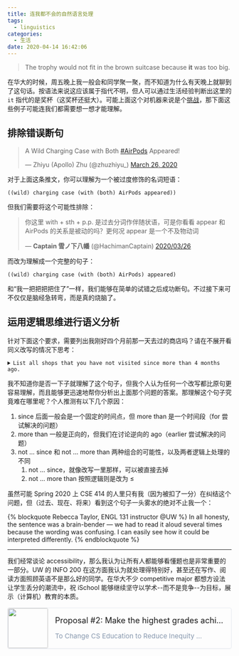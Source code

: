 ```yaml
---
title: 连我都不会的自然语言处理
tags:
  - linguistics
categories:
  - 生活
date: 2020-04-14 16:42:06
---
```


> The trophy would not fit in the brown suitcase because **it** was too big.

<!-- more -->

<script async src="https://platform.twitter.com/widgets.js" charset="utf-8"></script>

在华大的时候，周五晚上我一般会和同学聚一聚，而不知道为什么有天晚上就聊到了这句话。按语法来说这应该属于指代不明，但人可以通过生活经验判断出这里的 `it` 指代的是奖杯（这奖杯还挺大）。可能上面这个对机器来说是个[挑战](https://cmte.ieee.org/futuredirections/2014/08/20/whats-too-big-the-trophy-or-the-suitcase/)，那下面这些例子可能连我们都需要想一想才能理解。

## 排除错误断句

<blockquote class="twitter-tweet"><p lang="en" dir="ltr">A Wild Charging Case with Both <a href="https://twitter.com/hashtag/AirPods">#AirPods</a> Appeared!</p>&mdash; Zhiyu (Apollo) Zhu (@zhuzhiyu_) <a href="https://twitter.com/zhuzhiyu_/status/1243167617482924035">March 26, 2020</a></blockquote>

对于上面这条推文，你可以理解为一个被过度修饰的名词短语：

```Lisp
((wild) charging case (with (both) AirPods appeared))
```

但我们需要将这个可能性排除：

<blockquote class="twitter-tweet"><p lang="zh" dir="ltr">你这里 with + sth + p.p. 是过去分词作伴随状语，可是你看看 appear 和 AirPods 的关系是被动的吗？更何况 appear 是一个不及物动词</p>&mdash; <strong>Captain 雪ノ下八幡</strong> (@HachimanCaptain) <a href="https://twitter.com/HachimanCaptain/status/1243169509831143424">2020/03/26</a></blockquote>

而改为理解成一个完整的句子：

```Lisp
((wild) charging case (with (both) AirPods) appeared)
```

和“我一把把把把住了”一样，我们能够在简单的试错之后成功断句。不过接下来可不仅仅是脑经急转弯，而是真的烧脑了。

## 运用逻辑思维进行语义分析

针对下面这个要求，需要列出我刚好四个月前那一天去过的商店吗？请在不展开看同义改写的情况下思考：

<pre><code><details><summary>List all shops that you have not visited since more than 4 months ago.</summary>  List all shops that you          visited    earlier than 4 months ago.
  List all shops that you have not visited   for more than 4 months.
  List all shops that you have not visited within the last 4 months.</details></code></pre>

我不知道你是否一下子就理解了这个句子，但我个人认为任何一个改写都比原句更容易理解，而且能够更迅速地帮你分析出上面那个问题的答案。那理解这个句子究竟难在哪里呢？个人推测有以下几个原因：

1. since 后面一般会是一个固定的时间点，但 more than 是一个时间段（for 尝试解决的问题）
2. more than 一般是正向的，但我们在讨论逆向的 ago（earlier 尝试解决的问题）
3. not ... since 和 not ... more than 两种组合的可能性，以及两者逻辑上处理的不同
    1. not ... since，就像改写一里那样，可以被直接去掉
    2. not ... more than 按照逻辑则是改为 ≤

虽然可能 Spring 2020 上 CSE 414 的人里只有我（因为被扣了一分）在纠结这个问题，但（过去、现在、将来）看到这个句子一头雾水的绝对不止我一个：

{% blockquote Rebecca Taylor, ENGL 131 instructor @UW %}
In all honesty, the sentence was a brain-bender — we had to read it aloud several times because the wording was confusing. I can easily see how it could be interpreted differently.
{% endblockquote %}

---

我们经常谈论 accessibility，那么我认为让所有人都能够看懂题也是非常重要的一部分。UW 的 INFO 200 在这方面我认为就处理得特别好，甚至还在写作、阅读方面照顾英语不是那么好的同学。在华大不少 competitive major 都想方设法让学生丢分的潮流中，祝 iSchool 能够继续坚守以学术--而不是竞争--为目标，展示（计算机）教育的本质。


<a href="https://computinged.wordpress.com/2020/07/27/proposal-2-to-change-cs-education-to-reduce-inequity-stop-allocating-rationing-or-curving-down-grades" target="_blank" style="position:relative;text-decoration:none;display:-webkit-box;display:-ms-flexbox;display:flex;-webkit-box-pack:justify;-ms-flex-pack:justify;justify-content:space-between;margin-top:16px;margin-bottom:16px;cursor:pointer;border:1px solid #e7eaf1;border-radius:4px;box-shadow: 0 1px 3px 0 rgba(0,34,77,.05);">
  <img src="https://secure.gravatar.com/blavatar/cdf22afe2630f1473c2def7289f11fee?s=200" style="border:none;padding:0;-ms-flex-negative:0;flex-shrink:0;width:90px;height:90px;-o-object-fit:cover;object-fit:cover;margin-bottom:0;border-radius:3px;">
  <span style="display:-webkit-box;display:-ms-flexbox;display:flex;width:100%;padding:10px 16px;overflow:hidden;-webkit-box-orient:vertical;-webkit-box-direction:normal;-ms-flex-direction:column;flex-direction:column;-ms-flex-pack:distribute;justify-content:space-around;">
    <span style="font-size:18px;font-weight:400;text-overflow:ellipsis;overflow:hidden;word-wrap:normal;white-space:nowrap;">Proposal #2: Make the highest grades achievable by all</span>
    <span style="overflow:hidden;font-size:15px;color:#8798ae;text-overflow:ellipsis;word-wrap:normal;white-space:nowrap;">To Change CS Education to Reduce Inequity 
      <span style="display:inline-block;padding:1px 6px;margin-left:8px;font-size:12px;line-height:normal;color:#8590a6;vertical-align:1px;background-color:#f7f8fa;border-radius:3px;">Computing Education Research Blog</span>
    </span>
  </span>
</a>

